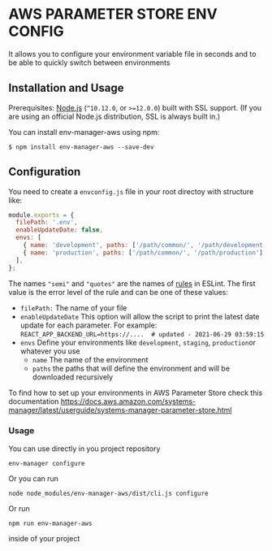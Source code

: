 # AWS PARAMETER STORE ENV CONFIG


It allows you to configure your environment variable file in seconds and to be able to quickly switch between environments

## <a name="installation-and-usage"></a>Installation and Usage

Prerequisites: [Node.js](https://nodejs.org/) (`^10.12.0`, or `>=12.0.0`) built with SSL support. (If you are using an official Node.js distribution, SSL is always built in.)

You can install env-manager-aws using npm:

```
$ npm install env-manager-aws --save-dev
```

## <a name="configuration"></a>Configuration

You need to create a `envconfig.js` file in your root directoy with structure like:

```javascript
module.exports = {
  filePath: '.env',
  enableUpdateDate: false,
  envs: [
    { name: 'development', paths: ['/path/common/', '/path/development'] },
    { name: 'production', paths: ['/path/common/', '/path/production'] },
  ],
};
```

The names `"semi"` and `"quotes"` are the names of [rules](https://eslint.org/docs/rules) in ESLint. The first value is the error level of the rule and can be one of these values:

* `filePath:` The name of your file
* `enableUpdateDate` This option will allow the script to print the latest date update for each parameter. For example: `REACT_APP_BACKEND_URL=https://....  # updated - 2021-06-29 03:59:15`
* `envs` Define your environments like `development`, `staging`, `production`or whatever you use
  * `name` The name of the environment
  * `paths` the paths that will define the environment and will be downloaded recursively     
    

To find how to set up your environments in AWS Parameter Store check this documentation
https://docs.aws.amazon.com/systems-manager/latest/userguide/systems-manager-parameter-store.html


### Usage

You can use directly in you project repository 

```
env-manager configure
```

Or you can run 

```
node node_modules/env-manager-aws/dist/cli.js configure
```

Or run

```
npm run env-manager-aws
```
inside of your project
